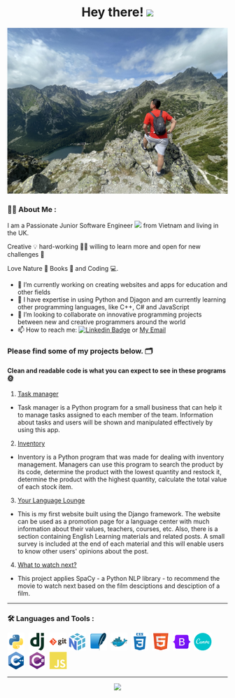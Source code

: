 <h1 align="center" >
  Hey there!
  <img src="https://media.giphy.com/media/hvRJCLFzcasrR4ia7z/giphy.gif" width="30px"/>
</h1>

<div align="center">
  <img src="pic/bg pic.jpg" width="800px"/>
</div>

### 👨‍💻 About Me :
I am a Passionate Junior Software Engineer <img src="https://media.giphy.com/media/WUlplcMpOCEmTGBtBW/giphy.gif" width="30">  from Vietnam and living in the UK. 

Creative :bulb: hard-working 🧗‍♂️ willing to learn more and open for new challenges :muscle:

Love Nature 🌲 Books 📖 and Coding :computer:.

- 🔭 I’m currently working on creating websites and apps for education and other fields
- 🌱 I have expertise in using Python and Djagon and am currently learning other programming languages, like C++, C# and JavaScript
- 👯 I’m looking to collaborate on innovative programming projects between new and creative programmers around the world
- 📫 How to reach me: [![Linkedin Badge](https://img.shields.io/badge/-blue?style=flat&logo=Linkedin&logoColor=white)](https://www.linkedin.com/in/tri-thien-nguyen/) or [My Email](mailto:anretrithien@gmail.com)


### Please find some of my projects below. :card_index_dividers:
#### Clean and readable code is what you can expect to see in these programs :sun_with_face:

1. [Task manager](https://github.com/AndrewThien/Task-manager)
- Task manager is a Python program for a small business that can help it to manage tasks assigned to each member of the team. Information about tasks and users will be shown and manipulated effectively by using this app.

2. [Inventory](https://github.com/AndrewThien/Inventory)
- Inventory is a Python program that was made for dealing with inventory management. Managers can use this program to search the product by its code, determine the product with the lowest quantity and restock it, determine the product with the highest quantity, calculate the total value of each stock item.

3. [Your Language Lounge](https://github.com/AndrewThien/Your-Language-Lounge)
- This is my first website built using the Django framework. The website can be used as a promotion page for a language center with much information about their values, teachers, courses, etc. Also, there is a section containing English Learning materials and related posts. A small survey is included at the end of each material and this will enable users to know other users' opinions about the post.

4. [What to watch next?](https://github.com/AndrewThien/What-will-I-watch-next-)
- This project applies SpaCy - a Python NLP library - to recommend the movie to watch next based on the film desciptions and desciption of a film.

---

### :hammer_and_wrench: Languages and Tools :
<div>
  <img src="https://github.com/devicons/devicon/blob/master/icons/python/python-original.svg" title="Python"  alt="python" width="40" height="40"/>&nbsp;
  <img src="https://github.com/devicons/devicon/blob/master/icons/django/django-plain.svg" title="django" alt="django" width="40" height="40"/>&nbsp;
  <img src="https://github.com/devicons/devicon/blob/master/icons/git/git-original-wordmark.svg" title="Git" alt="Git" width="40" height="40"/>
  <img src="https://github.com/devicons/devicon/blob/master/icons/numpy/numpy-original.svg" title="numpy" alt="numpy" width="40" height="40"/>&nbsp;
  <img src="https://github.com/devicons/devicon/blob/master/icons/sqlite/sqlite-original.svg" title="SQLite"  alt="SQLite" width="40" height="40"/>&nbsp;
  <img src="https://github.com/devicons/devicon/blob/master/icons/docker/docker-original.svg" title="docker" alt="docker" width="40" height="40"/>&nbsp;
  <img src="https://github.com/devicons/devicon/blob/master/icons/css3/css3-plain-wordmark.svg"  title="CSS3" alt="CSS" width="40" height="40"/>&nbsp;
  <img src="https://github.com/devicons/devicon/blob/master/icons/html5/html5-original.svg" title="HTML5" alt="HTML" width="40" height="40"/>&nbsp;
  <img src="https://github.com/devicons/devicon/blob/master/icons/bootstrap/bootstrap-original.svg" title="bootstrap" alt="bootstrap" width="40" height="40"/>&nbsp;
  <img src="https://github.com/devicons/devicon/blob/master/icons/canva/canva-original.svg" title="canva" alt="canva" width="40" height="40"/>&nbsp;
  <img src="https://github.com/devicons/devicon/blob/master/icons/cplusplus/cplusplus-original.svg" title="c++" alt="c++" width="40" height="40"/>&nbsp;
  <img src="https://github.com/devicons/devicon/blob/master/icons/csharp/csharp-original.svg" title="cs" alt="cs" width="40" height="40"/>&nbsp;
  <img src="https://github.com/devicons/devicon/blob/master/icons/javascript/javascript-plain.svg" title="js" alt="js" width="40" height="40"/>&nbsp;

</div>

---

<div align="center">
  <img src="https://media.giphy.com/media/M9gbBd9nbDrOTu1Mqx/giphy.gif" width="100"/>
</div>
